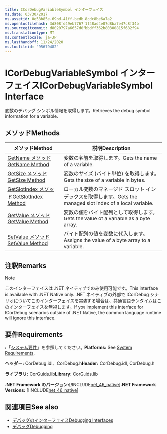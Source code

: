 ```yaml
---
title: ICorDebugVariableSymbol インターフェイス
ms.date: 03/30/2017
ms.assetid: 0e58b85e-69bd-41ff-bedb-8cdc8be6a7a2
ms.openlocfilehash: 3d808fd49eb7767f1f48ad4e07d8ba7e47c8f34b
ms.sourcegitcommit: d8020797a6657d0fbbdff362b80300815f682f94
ms.translationtype: MT
ms.contentlocale: ja-JP
ms.lasthandoff: 11/24/2020
ms.locfileid: "95679482"
---
```

# <a name="icordebugvariablesymbol-interface"></a><span data-ttu-id="d3b65-102">ICorDebugVariableSymbol インターフェイス</span><span class="sxs-lookup"><span data-stu-id="d3b65-102">ICorDebugVariableSymbol Interface</span></span>

<span data-ttu-id="d3b65-103">変数のデバッグ シンボル情報を取得します。</span><span class="sxs-lookup"><span data-stu-id="d3b65-103">Retrieves the debug symbol information for a variable.</span></span>  
  
## <a name="methods"></a><span data-ttu-id="d3b65-104">メソッド</span><span class="sxs-lookup"><span data-stu-id="d3b65-104">Methods</span></span>  
  
|<span data-ttu-id="d3b65-105">メソッド</span><span class="sxs-lookup"><span data-stu-id="d3b65-105">Method</span></span>|<span data-ttu-id="d3b65-106">説明</span><span class="sxs-lookup"><span data-stu-id="d3b65-106">Description</span></span>|  
|------------|-----------------|  
|[<span data-ttu-id="d3b65-107">GetName メソッド</span><span class="sxs-lookup"><span data-stu-id="d3b65-107">GetName Method</span></span>](icordebugvariablesymbol-getname-method.md)|<span data-ttu-id="d3b65-108">変数の名前を取得します。</span><span class="sxs-lookup"><span data-stu-id="d3b65-108">Gets the name of a variable.</span></span>|  
|[<span data-ttu-id="d3b65-109">GetSize メソッド</span><span class="sxs-lookup"><span data-stu-id="d3b65-109">GetSize Method</span></span>](icordebugvariablesymbol-getsize-method.md)|<span data-ttu-id="d3b65-110">変数のサイズ (バイト単位) を取得します。</span><span class="sxs-lookup"><span data-stu-id="d3b65-110">Gets the size of a variable in bytes.</span></span>|  
|[<span data-ttu-id="d3b65-111">GetSlotIndex メソッド</span><span class="sxs-lookup"><span data-stu-id="d3b65-111">GetSlotIndex Method</span></span>](icordebugvariablesymbol-getslotindex-method.md)|<span data-ttu-id="d3b65-112">ローカル変数のマネージド スロット インデックスを取得します。</span><span class="sxs-lookup"><span data-stu-id="d3b65-112">Gets the managed slot index of a local variable.</span></span>|  
|[<span data-ttu-id="d3b65-113">GetValue メソッド</span><span class="sxs-lookup"><span data-stu-id="d3b65-113">GetValue Method</span></span>](icordebugvariablesymbol-getvalue-method.md)|<span data-ttu-id="d3b65-114">変数の値をバイト配列として取得します。</span><span class="sxs-lookup"><span data-stu-id="d3b65-114">Gets the value of a variable as a byte array.</span></span>|  
|[<span data-ttu-id="d3b65-115">SetValue メソッド</span><span class="sxs-lookup"><span data-stu-id="d3b65-115">SetValue Method</span></span>](icordebugvariablesymbol-setvalue-method.md)|<span data-ttu-id="d3b65-116">バイト配列の値を変数に代入します。</span><span class="sxs-lookup"><span data-stu-id="d3b65-116">Assigns the value of a byte array to a variable.</span></span>|  
  
## <a name="remarks"></a><span data-ttu-id="d3b65-117">注釈</span><span class="sxs-lookup"><span data-stu-id="d3b65-117">Remarks</span></span>  
  
> [!NOTE]
> <span data-ttu-id="d3b65-118">このインターフェイスは .NET ネイティブでのみ使用可能です。</span><span class="sxs-lookup"><span data-stu-id="d3b65-118">This interface is available with .NET Native only.</span></span> <span data-ttu-id="d3b65-119">.NET ネイティブの外部で ICorDebug シナリオについてこのインターフェイスを実装する場合は、共通言語ランタイムはこのインターフェイスを無視します。</span><span class="sxs-lookup"><span data-stu-id="d3b65-119">If you implement this interface for ICorDebug scenarios outside of .NET Native, the common language runtime will ignore this interface.</span></span>  
  
## <a name="requirements"></a><span data-ttu-id="d3b65-120">要件</span><span class="sxs-lookup"><span data-stu-id="d3b65-120">Requirements</span></span>  

 <span data-ttu-id="d3b65-121">**:**「[システム要件](../../get-started/system-requirements.md)」を参照してください。</span><span class="sxs-lookup"><span data-stu-id="d3b65-121">**Platforms:** See [System Requirements](../../get-started/system-requirements.md).</span></span>  
  
 <span data-ttu-id="d3b65-122">**ヘッダー:** CorDebug.idl、CorDebug.h</span><span class="sxs-lookup"><span data-stu-id="d3b65-122">**Header:** CorDebug.idl, CorDebug.h</span></span>  
  
 <span data-ttu-id="d3b65-123">**ライブラリ:** CorGuids.lib</span><span class="sxs-lookup"><span data-stu-id="d3b65-123">**Library:** CorGuids.lib</span></span>  
  
 <span data-ttu-id="d3b65-124">**.NET Framework のバージョン:**[!INCLUDE[net_46_native](../../../../includes/net-46-native-md.md)]</span><span class="sxs-lookup"><span data-stu-id="d3b65-124">**.NET Framework Versions:** [!INCLUDE[net_46_native](../../../../includes/net-46-native-md.md)]</span></span>  
  
## <a name="see-also"></a><span data-ttu-id="d3b65-125">関連項目</span><span class="sxs-lookup"><span data-stu-id="d3b65-125">See also</span></span>

- [<span data-ttu-id="d3b65-126">デバッグのインターフェイス</span><span class="sxs-lookup"><span data-stu-id="d3b65-126">Debugging Interfaces</span></span>](debugging-interfaces.md)
- [<span data-ttu-id="d3b65-127">デバッグ</span><span class="sxs-lookup"><span data-stu-id="d3b65-127">Debugging</span></span>](index.md)
